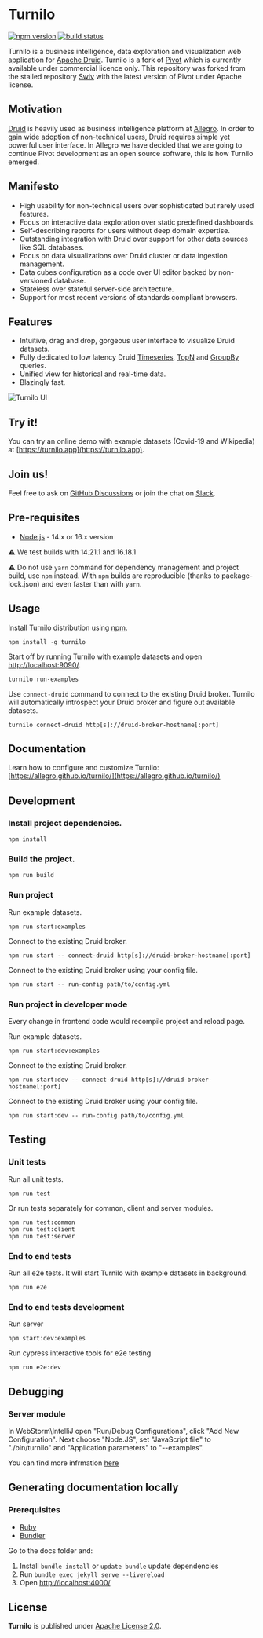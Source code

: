 # Turnilo

[![npm version](https://img.shields.io/npm/v/turnilo.svg)](https://www.npmjs.org/package/turnilo)
[![build status](https://github.com/allegro/turnilo/workflows/Build/badge.svg)](https://github.com/allegro/turnilo/actions)

Turnilo is a business intelligence, data exploration and visualization web application for [Apache Druid](https://druid.apache.org).
Turnilo is a fork of [Pivot](https://github.com/implydata/pivot) which is currently available under commercial licence only.
This repository was forked from the stalled repository [Swiv](https://github.com/yahoo/swiv) 
with the latest version of Pivot under Apache license.

## Motivation

[Druid](https://github.com/druid-io/druid) is heavily used as business intelligence platform at [Allegro](https://allegro.tech/).
In order to gain wide adoption of non-technical users, Druid requires simple yet powerful user interface.
In Allegro we have decided that we are going to continue Pivot development as an open source software,
this is how Turnilo emerged.

## Manifesto

* High usability for non-technical users over sophisticated but rarely used features.
* Focus on interactive data exploration over static predefined dashboards.
* Self-describing reports for users without deep domain expertise.
* Outstanding integration with Druid over support for other data sources like SQL databases.
* Focus on data visualizations over Druid cluster or data ingestion management.
* Data cubes configuration as a code over UI editor backed by non-versioned database.
* Stateless over stateful server-side architecture.
* Support for most recent versions of standards compliant browsers.

## Features

* Intuitive, drag and drop, gorgeous user interface to visualize Druid datasets.
* Fully dedicated to low latency Druid 
[Timeseries](https://druid.apache.org/docs/latest/querying/timeseriesquery.html), 
[TopN](https://druid.apache.org/docs/latest/querying/topnquery.html) and 
[GroupBy](https://druid.apache.org/docs/latest/querying/groupbyquery.html) queries.
* Unified view for historical and real-time data.
* Blazingly fast.

![Turnilo UI](https://github.com/allegro/turnilo/raw/master/docs/assets/images/showcase.gif)

## Try it!

You can try an online demo with example datasets (Covid-19 and Wikipedia) at [https://turnilo.app](https://turnilo.app).

## Join us!

Feel free to ask on [GitHub Discussions](https://github.com/allegro/turnilo/discussions)
or join the chat on [Slack](https://join.slack.com/t/turnilo/shared_invite/enQtOTI4ODcxMjcyNjU2LTFlOTk5YWZlOGMyZDZhZWU3MGNjNDRhZmI1Y2UzNDlkZmY3YzYxYTJhYzIzMzc0MTc3MzA3OTE1NmQ5NDI1M2I).

## Pre-requisites

* [Node.js](https://nodejs.org/) - 14.x or 16.x version

:warning:
We test builds with 14.21.1 and 16.18.1

:warning:
Do not use `yarn` command for dependency management and project build, use `npm` instead.
With `npm` builds are reproducible (thanks to package-lock.json) and even faster than with `yarn`.

## Usage

Install Turnilo distribution using [npm](https://www.npmjs.com/).

```
npm install -g turnilo
```

Start off by running Turnilo with example datasets
and open [http://localhost:9090/](http://localhost:9090/).

```
turnilo run-examples
```

Use `connect-druid` command to connect to the existing Druid broker.
Turnilo will automatically introspect your Druid broker and figure out available datasets.

```
turnilo connect-druid http[s]://druid-broker-hostname[:port]
```

## Documentation

Learn how to configure and customize Turnilo:
[https://allegro.github.io/turnilo/](https://allegro.github.io/turnilo/)

## Development

### Install project dependencies.

```
npm install
```

### Build the project.

```
npm run build
```

### Run project

Run example datasets.

```
npm run start:examples
```

Connect to the existing Druid broker.

```
npm run start -- connect-druid http[s]://druid-broker-hostname[:port]
```

Connect to the existing Druid broker using your config file.

```
npm run start -- run-config path/to/config.yml
```

### Run project in developer mode

Every change in frontend code would recompile project and reload page.

Run example datasets.

```
npm run start:dev:examples
```

Connect to the existing Druid broker.

```
npm run start:dev -- connect-druid http[s]://druid-broker-hostname[:port]
```

Connect to the existing Druid broker using your config file.

```
npm run start:dev -- run-config path/to/config.yml
```


## Testing

### Unit tests

Run all unit tests.

```
npm run test
```

Or run tests separately for common, client and server modules.

```
npm run test:common
npm run test:client
npm run test:server
```

### End to end tests

Run all e2e tests. It will start Turnilo with example datasets in background.

```
npm run e2e
```

### End to end tests development

Run server

```
npm start:dev:examples
```

Run cypress interactive tools for e2e testing

```
npm run e2e:dev
```


## Debugging 

### Server module

In WebStorm\IntelliJ open "Run/Debug Configurations", click "Add New Configuration".
Next choose "Node.JS", set "JavaScript file" to "./bin/turnilo" 
and "Application parameters" to "--examples".

You can find more infrmation [here](https://www.jetbrains.com/help/webstorm/running-and-debugging-node-js.html)

## Generating documentation locally

### Prerequisites

* [Ruby](https://www.ruby-lang.org/en/documentation/installation/)
* [Bundler](https://bundler.io)

Go to the docs folder and:

1. Install `bundle install` or `update bundle` update dependencies
2. Run `bundle exec jekyll serve --livereload`
3. Open [http://localhost:4000/](http://localhost:4000/)

## License

**Turnilo** is published under [Apache License 2.0](http://www.apache.org/licenses/LICENSE-2.0).
